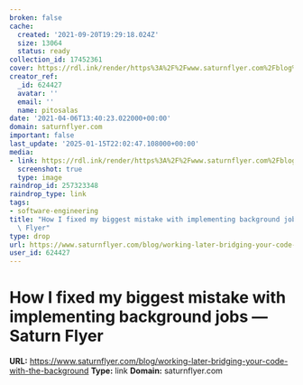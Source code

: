 ```yaml
---
broken: false
cache:
  created: '2021-09-20T19:29:18.024Z'
  size: 13064
  status: ready
collection_id: 17452361
cover: https://rdl.ink/render/https%3A%2F%2Fwww.saturnflyer.com%2Fblog%2Fworking-later-bridging-your-code-with-the-background
creator_ref:
  _id: 624427
  avatar: ''
  email: ''
  name: pitosalas
date: '2021-04-06T13:40:23.022000+00:00'
domain: saturnflyer.com
important: false
last_update: '2025-01-15T22:02:47.108000+00:00'
media:
- link: https://rdl.ink/render/https%3A%2F%2Fwww.saturnflyer.com%2Fblog%2Fworking-later-bridging-your-code-with-the-background
  screenshot: true
  type: image
raindrop_id: 257323348
raindrop_type: link
tags:
- software-engineering
title: "How I fixed my biggest mistake with implementing background jobs \u2014 Saturn\
  \ Flyer"
type: drop
url: https://www.saturnflyer.com/blog/working-later-bridging-your-code-with-the-background
user_id: 624427
---
```


# How I fixed my biggest mistake with implementing background jobs — Saturn Flyer

**URL:** https://www.saturnflyer.com/blog/working-later-bridging-your-code-with-the-background
**Type:** link
**Domain:** saturnflyer.com
